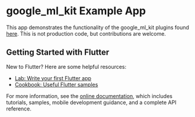 # google_ml_kit Example App

This app demonstrates the functionality of the google_ml_kit plugins found [here](https://github.com/flutter-ml/google_ml_kit_flutter/tree/master). This is not production code, but contributions are welcome.

## Getting Started with Flutter

New to Flutter? Here are some helpful resources:

- [Lab: Write your first Flutter app](https://flutter.dev/docs/get-started/codelab)
- [Cookbook: Useful Flutter samples](https://flutter.dev/docs/cookbook)

For more information, see the [online documentation](https://flutter.dev/docs), which includes tutorials, samples, mobile development guidance, and a complete API reference.
